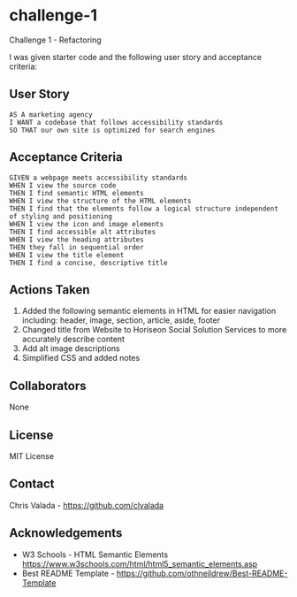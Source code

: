 # challenge-1
Challenge 1 - Refactoring

I was given starter code and the following user story and acceptance criteria:

## User Story

```
AS A marketing agency
I WANT a codebase that follows accessibility standards
SO THAT our own site is optimized for search engines
```

## Acceptance Criteria

```
GIVEN a webpage meets accessibility standards
WHEN I view the source code
THEN I find semantic HTML elements
WHEN I view the structure of the HTML elements
THEN I find that the elements follow a logical structure independent of styling and positioning
WHEN I view the icon and image elements
THEN I find accessible alt attributes
WHEN I view the heading attributes
THEN they fall in sequential order
WHEN I view the title element
THEN I find a concise, descriptive title
```

## Actions Taken
1. Added the following semantic elements in HTML for easier navigation including:
    header, image, section, article, aside, footer
2. Changed title from Website to Horiseon Social Solution Services to more accurately describe content
3. Add alt image descriptions
4. Simplified CSS and added notes

## Collaborators
None

## License
MIT License

## Contact
Chris Valada - https://github.com/clvalada

## Acknowledgements
* W3 Schools - HTML Semantic Elements https://www.w3schools.com/html/html5_semantic_elements.asp
* Best README Template - https://github.com/othneildrew/Best-README-Template
